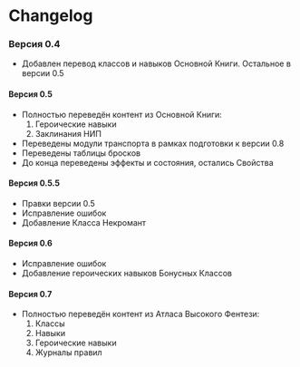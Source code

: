 # Changelog

### Версия 0.4

- Добавлен перевод классов и навыков Основной Книги. Остальное в версии 0.5

#### Версия 0.5

- Полностью переведён контент из Основной Книги:
  1. Героические навыки
  2. Заклинания НИП
- Переведены модули транспорта в рамках подготовки к версии 0.8
- Переведены таблицы бросков
- До конца переведены эффекты и состояния, остались Свойства

#### Версия 0.5.5

- Правки версии 0.5
- Исправление ошибок
- Добавление Класса Некромант

#### Версия 0.6

- Исправление ошибок
- Добавление героических навыков Бонусных Классов

#### Версия 0.7

- Полностью переведён контент из Атласа Высокого Фентези:
  1. Классы
  2. Навыки
  3. Героические навыки
  4. Журналы правил